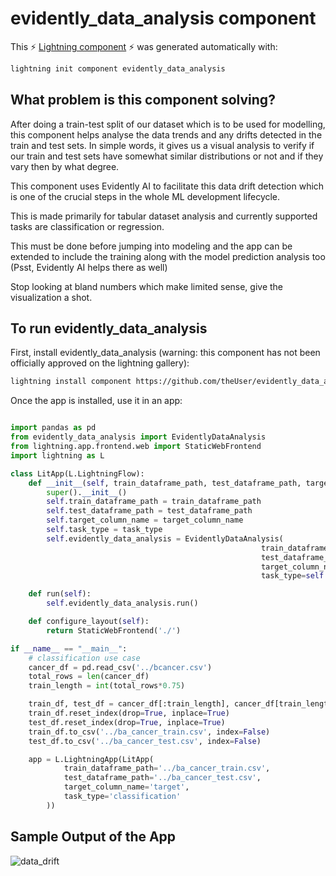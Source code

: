 # evidently_data_analysis component

This ⚡ [Lightning component](lightning.ai) ⚡ was generated automatically with:

```bash
lightning init component evidently_data_analysis
```

## What problem is this component solving?
After doing a train-test split of our dataset which is to be used for modelling, this component helps analyse the data trends and any drifts detected in the train and test sets.
In simple words, it gives us a visual analysis to verify if our train and test sets have somewhat similar distributions or not and if they vary then by what degree.

This component uses Evidently AI to facilitate this data drift detection which is one of the crucial steps in the whole ML development lifecycle.

This is made primarily for tabular dataset analysis and currently supported tasks are classification or regression.

This must be done before jumping into modeling and the app can be extended to include the training along with the model prediction analysis too (Psst, Evidently AI helps there as well)

Stop looking at bland numbers which make limited sense, give the visualization a shot.

## To run evidently_data_analysis

First, install evidently_data_analysis (warning: this component has not been officially approved on the lightning gallery):

```bash
lightning install component https://github.com/theUser/evidently_data_analysis
```

Once the app is installed, use it in an app:

```python

import pandas as pd
from evidently_data_analysis import EvidentlyDataAnalysis
from lightning.app.frontend.web import StaticWebFrontend
import lightning as L

class LitApp(L.LightningFlow):
    def __init__(self, train_dataframe_path, test_dataframe_path, target_column_name, task_type) -> None:
        super().__init__()
        self.train_dataframe_path = train_dataframe_path
        self.test_dataframe_path = test_dataframe_path
        self.target_column_name = target_column_name
        self.task_type = task_type
        self.evidently_data_analysis = EvidentlyDataAnalysis(
                                                        train_dataframe_path=self.train_dataframe_path,
                                                        test_dataframe_path=self.test_dataframe_path,
                                                        target_column_name=self.target_column_name,
                                                        task_type=self.task_type)

    def run(self):
        self.evidently_data_analysis.run()

    def configure_layout(self):
        return StaticWebFrontend('./')

if __name__ == "__main__":
    # classification use case
    cancer_df = pd.read_csv('../bcancer.csv')
    total_rows = len(cancer_df)
    train_length = int(total_rows*0.75)

    train_df, test_df = cancer_df[:train_length], cancer_df[train_length:]
    train_df.reset_index(drop=True, inplace=True)
    test_df.reset_index(drop=True, inplace=True)
    train_df.to_csv('../ba_cancer_train.csv', index=False)
    test_df.to_csv('../ba_cancer_test.csv', index=False)

    app = L.LightningApp(LitApp(
            train_dataframe_path='../ba_cancer_train.csv',
            test_dataframe_path='../ba_cancer_test.csv',
            target_column_name='target',
            task_type='classification'
        ))

```

## Sample Output of the App

![data_drift](https://user-images.githubusercontent.com/23210132/181892630-7a6afe2f-9ed1-43f3-9425-84c45fb8f665.PNG)

